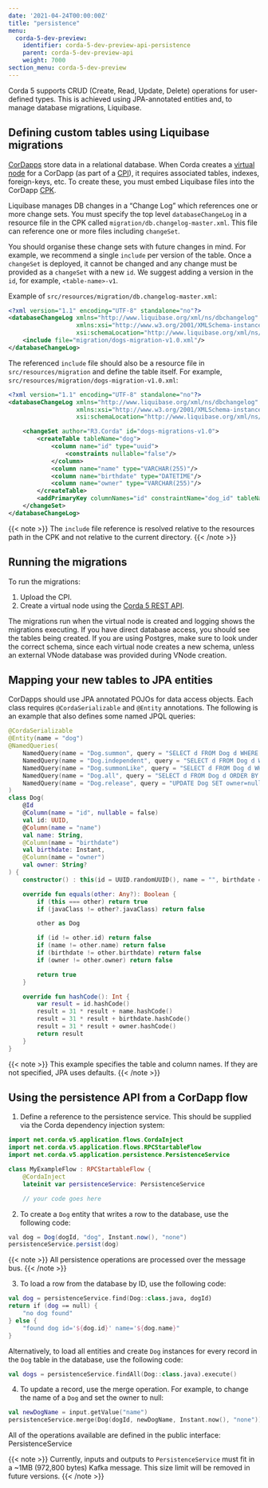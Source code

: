 ```yaml
---
date: '2021-04-24T00:00:00Z'
title: "persistence"
menu:
  corda-5-dev-preview:
    identifier: corda-5-dev-preview-api-persistence
    parent: corda-5-dev-preview-api
    weight: 7000
section_menu: corda-5-dev-preview
---
```

Corda 5 supports CRUD (Create, Read, Update, Delete) operations for user-defined types. This is achieved using JPA-annotated entities and, to manage database migrations, Liquibase.

## Defining custom tables using Liquibase migrations

[CorDapps](../../introduction/key-concepts.html#cordapps) store data in a relational database.
When Corda creates a [virtual node](../../introduction/key-concepts.html#virtual-nodes) for a CorDapp (as part of a [CPI](../../introduction/key-concepts.html#cordapp-package-installer-cpi)), it requires associated tables, indexes, foreign-keys, etc.
To create these, you must embed Liquibase files into the CorDapp [CPK](../../introduction/key-concepts.html#cordapp-packages-cpks).

Liquibase manages DB changes in a “Change Log” which references one or more change sets.
You must specify the top level `databaseChangeLog` in a resource file in the CPK called `migration/db.changelog-master.xml`.
This file can reference one or more files including `changeSet`.

You should organise these change sets with future changes in mind.
For example, we recommend a single `include` per version of the table.
Once a `changeSet` is deployed, it cannot be changed and any change must be provided as a `changeSet` with a new `id`.
We suggest adding a version in the `id`, for example, `<table-name>-v1`.

Example of `src/resources/migration/db.changelog-master.xml`:
```xml
<?xml version="1.1" encoding="UTF-8" standalone="no"?>
<databaseChangeLog xmlns="http://www.liquibase.org/xml/ns/dbchangelog"
                   xmlns:xsi="http://www.w3.org/2001/XMLSchema-instance"
                   xsi:schemaLocation="http://www.liquibase.org/xml/ns/dbchangelog http://www.liquibase.org/xml/ns/dbchangelog/dbchangelog-4.3.xsd">
    <include file="migration/dogs-migration-v1.0.xml"/>
</databaseChangeLog>
```
The referenced `include` file should also be a resource file in `src/resources/migration` and define the table itself. For example, `src/resources/migration/dogs-migration-v1.0.xml`:
```xml
<?xml version="1.1" encoding="UTF-8" standalone="no"?>
<databaseChangeLog xmlns="http://www.liquibase.org/xml/ns/dbchangelog"
                   xmlns:xsi="http://www.w3.org/2001/XMLSchema-instance"
                   xsi:schemaLocation="http://www.liquibase.org/xml/ns/dbchangelog http://www.liquibase.org/xml/ns/dbchangelog/dbchangelog-4.3.xsd">

    <changeSet author="R3.Corda" id="dogs-migrations-v1.0">
        <createTable tableName="dog">
            <column name="id" type="uuid">
                <constraints nullable="false"/>
            </column>
            <column name="name" type="VARCHAR(255)"/>
            <column name="birthdate" type="DATETIME"/>
            <column name="owner" type="VARCHAR(255)"/>
        </createTable>
        <addPrimaryKey columnNames="id" constraintName="dog_id" tableName="dog"/>
    </changeSet>
</databaseChangeLog>
```
{{< note >}}
The `include` file reference is resolved relative to the resources path in the CPK and not relative to the current directory.
{{< /note >}}

## Running the migrations

To run the migrations:
1. Upload the CPI.
2. Create a virtual node using the [Corda 5 REST API](../../developing/rest-api/rest-api.html).

  The migrations run when the virtual node is created and logging shows the migrations executing.
  If you have direct database access, you should see the tables being created.
  If you are using Postgres, make sure to look under the correct schema, since each virtual node creates a new schema, unless an external VNode database was provided during VNode creation.

## Mapping your new tables to JPA entities

CorDapps should use JPA annotated POJOs for data access objects.
Each class requires `@CordaSerializable` and `@Entity` annotations.
The following is an example that also defines some named JPQL queries:

```kotlin
@CordaSerializable
@Entity(name = "dog")
@NamedQueries(
    NamedQuery(name = "Dog.summon", query = "SELECT d FROM Dog d WHERE d.name = :name"),    
    NamedQuery(name = "Dog.independent", query = "SELECT d FROM Dog d WHERE d.owner IS NULL"),    
    NamedQuery(name = "Dog.summonLike", query = "SELECT d FROM Dog d WHERE d.name LIKE :name ORDER BY d.name"),    
    NamedQuery(name = "Dog.all", query = "SELECT d FROM Dog d ORDER BY d.name"),    
    NamedQuery(name = "Dog.release", query = "UPDATE Dog SET owner=null")
)
class Dog(
    @Id    
    @Column(name = "id", nullable = false)    
    val id: UUID,    
    @Column(name = "name")    
    val name: String,    
    @Column(name = "birthdate")    
    val birthdate: Instant,
    @Column(name = "owner")
    val owner: String?
) {
    constructor() : this(id = UUID.randomUUID(), name = "", birthdate = Instant.now(), owner = "")

    override fun equals(other: Any?): Boolean {
        if (this === other) return true
        if (javaClass != other?.javaClass) return false

        other as Dog

        if (id != other.id) return false
        if (name != other.name) return false
        if (birthdate != other.birthdate) return false
        if (owner != other.owner) return false

        return true
    }

    override fun hashCode(): Int {
        var result = id.hashCode()
        result = 31 * result + name.hashCode()
        result = 31 * result + birthdate.hashCode()
        result = 31 * result + owner.hashCode()
        return result
    }
}
```

{{< note >}}
This example specifies the table and column names.
If they are not specified, JPA uses defaults.
{{< /note >}}


## Using the persistence API from a CorDapp flow

1. Define a reference to the persistence service. This should be supplied via the Corda dependency injection system:
  ```kotlin
  import net.corda.v5.application.flows.CordaInject
  import net.corda.v5.application.flows.RPCStartableFlow
  import net.corda.v5.application.persistence.PersistenceService

  class MyExampleFlow : RPCStartableFlow {
      @CordaInject
      lateinit var persistenceService: PersistenceService

      // your code goes here
  ```

2. To create a `Dog` entity that writes a row to the database, use the following code:
  ```java
  val dog = Dog(dogId, "dog", Instant.now(), "none")
  persistenceService.persist(dog)
  ```

  {{< note >}}
  All persistence operations are processed over the message bus.
  {{< /note >}}

3. To load a row from the database by ID, use the following code:
  ```kotlin
  val dog = persistenceService.find(Dog::class.java, dogId)
  return if (dog == null) {
      "no dog found"
  } else {
      "found dog id='${dog.id}' name='${dog.name}"
  }
  ```

  Alternatively, to load all entities and create `Dog` instances for every record in the `Dog` table in the database, use the following code:
  ```kotlin
  val dogs = persistenceService.findAll(Dog::class.java).execute()
  ```

4. To update a record, use the merge operation. For example, to change the name of a `Dog` and set the owner to null:
```kotlin
val newDogName = input.getValue("name")
persistenceService.merge(Dog(dogId, newDogName, Instant.now(), "none"))
```
All of the operations available are defined in the public interface: PersistenceService
<!-- add link to KDocs -->

{{< note >}}
Currently, inputs and outputs to `PersistenceService` must fit in a ~1MB (972,800 bytes) Kafka message. This size limit will be removed in future versions.
{{< /note >}}
